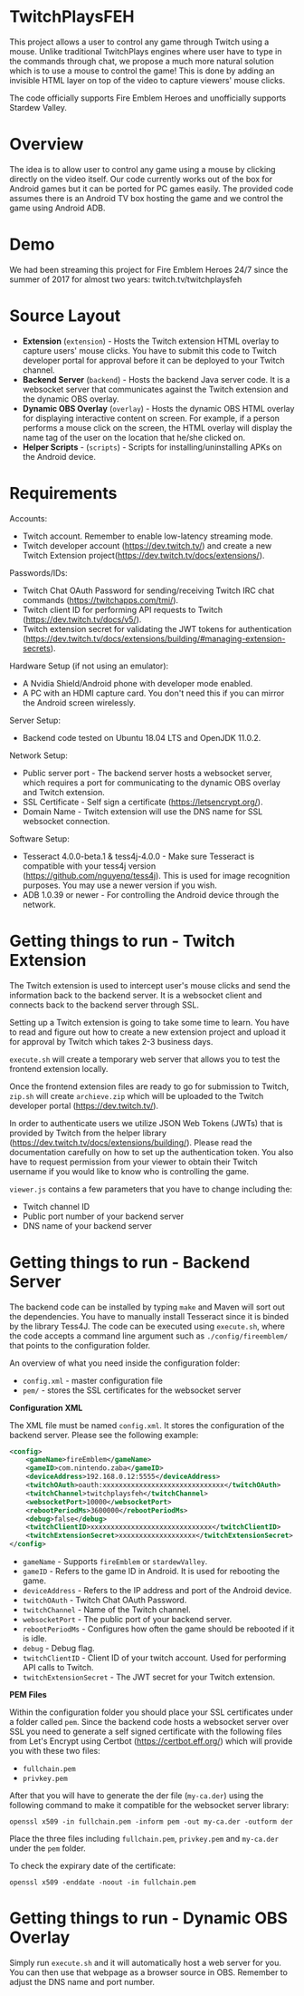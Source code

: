 # TwitchPlaysFEH

This project allows a user to control any game through Twitch using a mouse.
Unlike traditional TwitchPlays engines where user have to type in the commands through chat, 
we propose a much more natural solution which is to use a mouse to control the game! 
This is done by adding an invisible HTML layer on top of the video to capture viewers' mouse clicks.

The code officially supports Fire Emblem Heroes and unofficially supports Stardew Valley.

# Overview

The idea is to allow user to control any game using a mouse by clicking directly on the video itself. 
Our code currently works out of the box for Android games but it can be ported for PC games easily. 
The provided code assumes there is an Android TV box hosting the game and we control the game using Android ADB.

# Demo

We had been streaming this project for Fire Emblem Heroes 24/7 since the summer of 2017 for almost two years: twitch.tv/twitchplaysfeh

# Source Layout

*  **Extension** (``extension``) - Hosts the Twitch extension HTML overlay to capture users' mouse clicks. 
   You have to submit this code to Twitch developer portal for approval before it can be deployed to your Twitch channel.
*  **Backend Server** (``backend``) - Hosts the backend Java server code. 
   It is a websocket server that communicates against the Twitch extension and the dynamic OBS overlay.
*  **Dynamic OBS Overlay** (``overlay``) - Hosts the dynamic OBS HTML overlay for displaying interactive content on screen. 
   For example, if a person performs a mouse click on the screen, the HTML overlay will display the name tag of the user on the location that he/she clicked on.
*  **Helper Scripts** - (``scripts``) - Scripts for installing/uninstalling APKs on the Android device.

# Requirements

Accounts:

*  Twitch account. Remember to enable low-latency streaming mode.
*  Twitch developer account (https://dev.twitch.tv/) and create a new Twitch Extension project(https://dev.twitch.tv/docs/extensions/). 

Passwords/IDs:

*  Twitch Chat OAuth Password for sending/receiving Twitch IRC chat commands (https://twitchapps.com/tmi/).
*  Twitch client ID for performing API requests to Twitch (https://dev.twitch.tv/docs/v5/).
*  Twitch extension secret for validating the JWT tokens for authentication (https://dev.twitch.tv/docs/extensions/building/#managing-extension-secrets).

Hardware Setup (if not using an emulator):

*  A Nvidia Shield/Android phone with developer mode enabled.
*  A PC with an HDMI capture card. You don't need this if you can mirror the Android screen wirelessly.

Server Setup:

*  Backend code tested on Ubuntu 18.04 LTS and OpenJDK 11.0.2.

Network Setup:

*  Public server port - The backend server hosts a websocket server, which requires a port for communicating to the dynamic OBS overlay and Twitch extension.
*  SSL Certificate - Self sign a certificate (https://letsencrypt.org/).
*  Domain Name - Twitch extension will use the DNS name for SSL websocket connection.

Software Setup:

*  Tesseract 4.0.0-beta.1 & tess4j-4.0.0 - Make sure Tesseract is compatible with your tess4j version (https://github.com/nguyenq/tess4j). 
   This is used for image recognition purposes. You may use a newer version if you wish.
*  ADB 1.0.39 or newer - For controlling the Android device through the network.

# Getting things to run - Twitch Extension

The Twitch extension is used to intercept user's mouse clicks and send the information back to the backend server. 
It is a websocket client and connects back to the backend server through SSL. 

Setting up a Twitch extension is going to take some time to learn.
You have to read and figure out how to create a new extension project
and upload it for approval by Twitch which takes 2-3 business days.

``execute.sh`` will create a temporary web server that allows you to test the frontend extension locally.

Once the frontend extension files are ready to go for submission to Twitch, 
``zip.sh`` will create ``archieve.zip`` which will be uploaded to the Twitch developer portal (https://dev.twitch.tv/).

In order to authenticate users we utilize JSON Web Tokens (JWTs) that is provided by Twitch from the helper library 
(https://dev.twitch.tv/docs/extensions/building/). 
Please read the documentation carefully on how to set up the authentication token.
You also have to request permission from your 
viewer to obtain their Twitch username if you would like to know who is controlling the game.

``viewer.js`` contains a few parameters that you have to change including the:

* Twitch channel ID
* Public port number of your backend server
* DNS name of your backend server

# Getting things to run - Backend Server

The backend code can be installed by typing ``make`` and Maven will sort out the dependencies.
You have to manually install Tesseract since it is binded by the library Tess4J.
The code can be executed using ``execute.sh``, where
the code accepts a command line argument such as ``./config/fireemblem/``
that points to the configuration folder.

An overview of what you need inside the configuration folder:

* ``config.xml`` - master configuration file
* ``pem/`` - stores the SSL certificates for the websocket server

**Configuration XML**

The XML file must be named ``config.xml``. It stores the configuration
of the backend server.
Please see the following example:

```xml
<config>
    <gameName>fireEmblem</gameName>
    <gameID>com.nintendo.zaba</gameID>
    <deviceAddress>192.168.0.12:5555</deviceAddress>
    <twitchOAuth>oauth:xxxxxxxxxxxxxxxxxxxxxxxxxxxxxx</twitchOAuth>
    <twitchChannel>twitchplaysfeh</twitchChannel>
    <websocketPort>10000</websocketPort>
    <rebootPeriodMs>3600000</rebootPeriodMs>
    <debug>false</debug>
    <twitchClientID>xxxxxxxxxxxxxxxxxxxxxxxxxxxxxx</twitchClientID>
    <twitchExtensionSecret>xxxxxxxxxxxxxxxxxxx</twitchExtensionSecret>
</config>
```
* ``gameName`` - Supports ``fireEmblem`` or ``stardewValley``.
* ``gameID`` - Refers to the game ID in Android. It is used for rebooting the game.
* ``deviceAddress`` - Refers to the IP address and port of the Android device.
* ``twitchOAuth`` - Twitch Chat OAuth Password.
* ``twitchChannel`` - Name of the Twitch channel.
* ``websocketPort`` - The public port of your backend server.
* ``rebootPeriodMs`` - Configures how often the game should be rebooted if it is idle.
* ``debug`` - Debug flag.
* ``twitchClientID`` - Client ID of your twitch account. Used for performing API calls to Twitch.
* ``twitchExtensionSecret`` - The JWT secret for your Twitch extension.

**PEM Files**

Within the configuration folder you should place your SSL certificates under a folder called ``pem``.
Since the backend code hosts a websocket server over SSL you need to generate a self signed certificate
with the following files from Let's Encrypt using Certbot (https://certbot.eff.org/)
which will provide you with these two files:

* ``fullchain.pem``
* ``privkey.pem``

After that you will have to generate the der file (``my-ca.der``) using the following command 
to make it compatible for the websocket server library:

``openssl x509 -in fullchain.pem -inform pem -out my-ca.der -outform der``

Place the three files including ``fullchain.pem``, ``privkey.pem`` and ``my-ca.der`` under the ``pem`` folder.

To check the expirary date of the certificate:

``openssl x509 -enddate -noout -in fullchain.pem``

# Getting things to run - Dynamic OBS Overlay

Simply run ``execute.sh`` and it will automatically host a web server for you.
You can then use that webpage as a browser source in OBS.
Remember to adjust the DNS name and port number.

